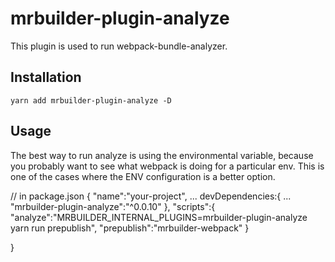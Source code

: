 mrbuilder-plugin-analyze
===
This plugin is used to run webpack-bundle-analyzer.

## Installation
```
yarn add mrbuilder-plugin-analyze -D

```

## Usage
The best way to run analyze is using the environmental variable, because
you probably want to see what webpack is doing for a particular env.
This is one of the cases where the ENV configuration is a better option.

// in package.json
{
  "name":"your-project",
  ...
  devDependencies:{
    ...
    "mrbuilder-plugin-analyze":"^0.0.10"
  },
  "scripts":{
    "analyze":"MRBUILDER_INTERNAL_PLUGINS=mrbuilder-plugin-analyze yarn run prepublish",
    "prepublish":"mrbuilder-webpack"
  }

}
